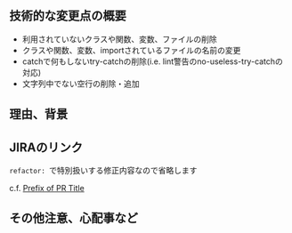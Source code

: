 ## 技術的な変更点の概要

- 利用されていないクラスや関数、変数、ファイルの削除
- クラスや関数、変数、importされているファイルの名前の変更
- catchで何もしないtry-catchの削除(i.e. lint警告のno-useless-try-catchの対応)
- 文字列中でない空行の削除・追加


<!-- 上記どれかを*一つ*選択する。どれにも当てはまらない場合は、吉橋、松村、根岸の審議を経て承認を得ること。できない場合は通常のリリースフローでリリースすること。 -->

## 理由、背景



## JIRAのリンク

`refactor: `で特別扱いする修正内容なので省略します

c.f. [Prefix of PR Title](https://www.notion.so/commmune/Prefix-of-PR-Title-6aee7c0f2d584c6db5f4a9846fd53a63)

## その他注意、心配事など

